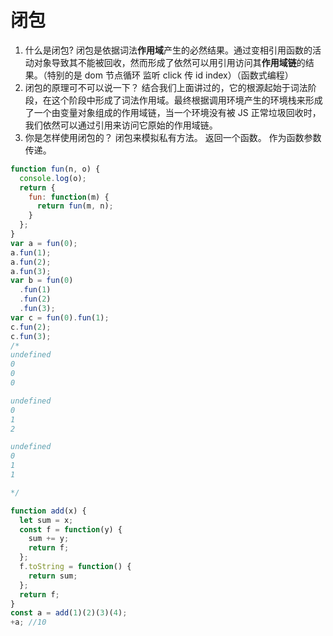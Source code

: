 # 闭包

1. 什么是闭包?
   闭包是依据词法**作用域**产生的必然结果。通过变相引用函数的活动对象导致其不能被回收，然而形成了依然可以用引用访问其**作用域链**的结果。（特别的是 dom 节点循环 监听 click 传 id index）（函数式编程）
2. 闭包的原理可不可以说一下？
   结合我们上面讲过的，它的根源起始于词法阶段，在这个阶段中形成了词法作用域。最终根据调用环境产生的环境栈来形成了一个由变量对象组成的作用域链，当一个环境没有被 JS 正常垃圾回收时，我们依然可以通过引用来访问它原始的作用域链。
3. 你是怎样使用闭包的？
   闭包来模拟私有方法。
   返回一个函数。
   作为函数参数传递。

```javascript
function fun(n, o) {
  console.log(o);
  return {
    fun: function(m) {
      return fun(m, n);
    }
  };
}
var a = fun(0);
a.fun(1);
a.fun(2);
a.fun(3);
var b = fun(0)
  .fun(1)
  .fun(2)
  .fun(3);
var c = fun(0).fun(1);
c.fun(2);
c.fun(3);
/*
undefined
0
0
0

undefined
0
1
2

undefined
0
1
1

*/
```

```javascript
function add(x) {
  let sum = x;
  const f = function(y) {
    sum += y;
    return f;
  };
  f.toString = function() {
    return sum;
  };
  return f;
}
const a = add(1)(2)(3)(4);
+a; //10
```

